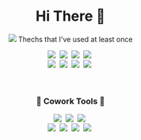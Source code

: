 <div align="center">
  <h1> Hi There 🍔 </h1>
  <img src="https://mblogthumb-phinf.pstatic.net/20150123_174/minji4203_1422013588864P5hu5_GIF/tumblr_ndf3u5EZUZ1sfvmr7o1_400.gif?type=w2">
  <h3🌭 Tech Stack 🌭</h3>
  Thechs that I've used at least once
<p>
  <img src="https://img.shields.io/badge/C++-00599C?style=flat-square&logo=C%2B%2B&logoColor=white"/></a>&nbsp
  <img src="https://img.shields.io/badge/Python-3766AB?style=flat-square&logo=Python&logoColor=white"/></a>&nbsp 
  <img src="https://img.shields.io/badge/Javascript-ffb13b?style=flat-square&logo=javascript&logoColor=white"/></a>&nbsp 
  <img src="https://img.shields.io/badge/HTML5-E34F26?style=flat-square&logo=HTML5&logoColor=white"/></a>&nbsp
  <br>
  <img src="https://img.shields.io/badge/CSS3-1572B6?style=flat-square&logo=CSS3&logoColor=white"/></a>&nbsp
  <img src="https://img.shields.io/badge/Mysql-E6B91E?style=flat-square&logo=MySql&logoColor=white"/></a>&nbsp
  <img src="https://img.shields.io/badge/Bootstrap-7952B3?style=flat-square&logo=Bootstrap&logoColor=white"/></a>&nbsp
  <img src="https://img.shields.io/badge/React-61DAFB?style=flat-square&logo=React&logoColor=white"/></a>&nbsp
</p>
<br>
<h3>🌮 Cowork Tools 🌮</h3>
<p>
  <img src="https://img.shields.io/badge/GitHub-181717?style=flat-square&logo=GitHub&logoColor=white"/></a>&nbsp
  <img src="https://img.shields.io/badge/Figma-F24E1E?style=flat-square&logo=Figma&logoColor=white"/></a>&nbsp
  <img src="https://img.shields.io/badge/Trello-0052CC?style=flat-square&logo=Trello&logoColor=white"/></a>&nbsp
  <br>
  <img src="https://img.shields.io/badge/Slack-4A154B?style=flat-square&logo=Slack&logoColor=white"/></a>&nbsp
  <img src="https://img.shields.io/badge/Postman-FF6C37?style=flat-square&logo=Postman&logoColor=white"/></a>&nbsp
  <img src="https://img.shields.io/badge/Notion-000000?style=flat-square&logo=Notion&logoColor=white"/></a>&nbsp
  <img src="https://img.shields.io/badge/ReactiveX-B7178C?style=flat-square&logo=ReactiveX&logoColor=white"/></a>&nbsp
</p>
<br>
</div>
